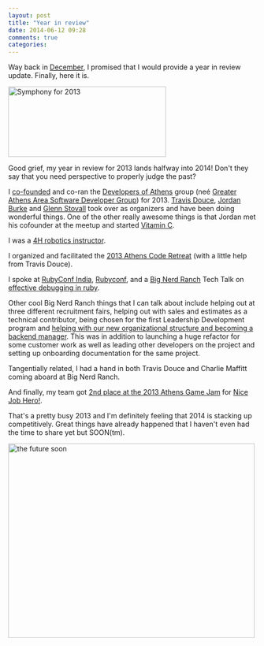 ```yaml
---
layout: post
title: "Year in review"
date: 2014-06-12 09:28
comments: true
categories:
---
```


Way back in [December](/blog/2014/01/14/building-cyberdine-systems-with-kids/), I promised that I would provide a year in review update. Finally, here it is.

<a href="https://www.flickr.com/photos/pagedooley/8349362069" title="Symphony for 2013 by Kevin Dooley, on Flickr"><img src="https://farm9.staticflickr.com/8518/8349362069_380fe20922_n.jpg" width="320" height="143" alt="Symphony for 2013"></a>

<!-- more -->

Good grief, my year in review for 2013 lands halfway into 2014! Don't they say that you need perspective to properly judge the past?

I [co-founded](/blog/2013/01/06/athens-developers-rejoice/) and co-ran the [Developers of Athens](http://developersofathens.com) group (neé [Greater Athens Area Software Developer Group](http://meetup.com/Greater-Athens-Area-Software-Developers/)) for 2013. [Travis Douce](https://twitter.com/travisdouce), [Jordan Burke](http://www.pendragondevelopment.com/) and [Glenn Stovall](http://glennstovall.com/) took over as organizers and have been doing wonderful things. One of the other really awesome things is that Jordan met his cofounder at the meetup and started [Vitamin C](http://www.getvitaminc.com/).

I was a [4H robotics instructor](/blog/2014/01/14/building-cyberdine-systems-with-kids/).

I organized and facilitated the [2013 Athens Code Retreat](https://www.eventbrite.com/e/athens-code-retreat-2013-tickets-3788649954) (with a little help from Travis Douce).

I spoke at [RubyConf India](https://twitter.com/IndianGuru/status/333158779917045760), [Rubyconf](/blog/2013/09/21/good-news-everyone/), and a [Big Nerd Ranch](http://www.bignerdranch.com/) Tech Talk on [effective debugging in ruby](https://vimeo.com/81416284).

Other cool Big Nerd Ranch things that I can talk about include helping out at
three different recruitment fairs, helping out with sales and estimates as a technical contributor, being chosen for the first Leadership Development program and [helping with our new organizational structure and becoming a backend manager](http://www.bignerdranch.com/blog/serving-you-better-a-new-structure-for-our-team/). This was in addition to launching a huge refactor for some customer work as well as leading other developers on the project and setting up onboarding documentation for the same project.

Tangentially related, I had a hand in both Travis Douce and Charlie Maffitt coming aboard at Big Nerd Ranch.

And finally, my team got [2nd place at the 2013 Athens Game Jam](/blog/2013/07/04/quick-recap/) for [Nice Job Hero!](http://marilynccole.com/nice-job-hero).

That's a pretty busy 2013 and I'm definitely feeling that 2014 is stacking up competitively. Great things have already happened that I haven't even had the time to share yet but SOON(tm).

<a href="https://www.flickr.com/photos/krupptastic/4738992473" title="the future soon by k rupp, on Flickr"><img src="https://farm5.staticflickr.com/4142/4738992473_38ff2f7971.jpg" width="500" height="395" alt="the future soon"></a>

